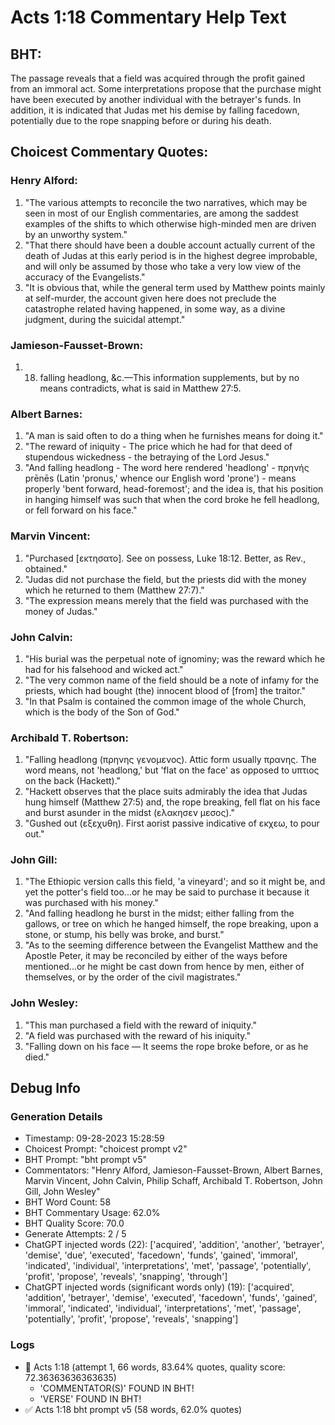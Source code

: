 # Acts 1:18 Commentary Help Text

## BHT:
The passage reveals that a field was acquired through the profit gained from an immoral act. Some interpretations propose that the purchase might have been executed by another individual with the betrayer's funds. In addition, it is indicated that Judas met his demise by falling facedown, potentially due to the rope snapping before or during his death.

## Choicest Commentary Quotes:
### Henry Alford:
1. "The various attempts to reconcile the two narratives, which may be seen in most of our English commentaries, are among the saddest examples of the shifts to which otherwise high-minded men are driven by an unworthy system."
2. "That there should have been a double account actually current of the death of Judas at this early period is in the highest degree improbable, and will only be assumed by those who take a very low view of the accuracy of the Evangelists."
3. "It is obvious that, while the general term used by Matthew points mainly at self-murder, the account given here does not preclude the catastrophe related having happened, in some way, as a divine judgment, during the suicidal attempt." 

### Jamieson-Fausset-Brown:
1. 18. falling headlong, &c.—This
	information supplements, but by no means contradicts, what is said in
	Matthew 27:5.

### Albert Barnes:
1. "A man is said often to do a thing when he furnishes means for doing it." 
2. "The reward of iniquity - The price which he had for that deed of stupendous wickedness - the betraying of the Lord Jesus."
3. "And falling headlong - The word here rendered 'headlong' - πρηνής prēnēs (Latin 'pronus,' whence our English word 'prone') - means properly 'bent forward, head-foremost'; and the idea is, that his position in hanging himself was such that when the cord broke he fell headlong, or fell forward on his face."

### Marvin Vincent:
1. "Purchased [εκτησατο]. See on possess, Luke 18:12. Better, as Rev., obtained."
2. "Judas did not purchase the field, but the priests did with the money which he returned to them (Matthew 27:7)."
3. "The expression means merely that the field was purchased with the money of Judas."

### John Calvin:
1. "His burial was the perpetual note of ignominy; was the reward which he had for his falsehood and wicked act."
2. "The very common name of the field should be a note of infamy for the priests, which had bought (the) innocent blood of [from] the traitor."
3. "In that Psalm is contained the common image of the whole Church, which is the body of the Son of God."

### Archibald T. Robertson:
1. "Falling headlong (πρηνης γενομενος). Attic form usually πρανης. The word means, not 'headlong,' but 'flat on the face' as opposed to υπτιος on the back (Hackett)."
2. "Hackett observes that the place suits admirably the idea that Judas hung himself (Matthew 27:5) and, the rope breaking, fell flat on his face and burst asunder in the midst (ελακησεν μεσος)."
3. "Gushed out (εξεχυθη). First aorist passive indicative of εκχεω, to pour out."

### John Gill:
1. "The Ethiopic version calls this field, 'a vineyard'; and so it might be, and yet the potter's field too...or he may be said to purchase it because it was purchased with his money."
2. "And falling headlong he burst in the midst; either falling from the gallows, or tree on which he hanged himself, the rope breaking, upon a stone, or stump, his belly was broke, and burst."
3. "As to the seeming difference between the Evangelist Matthew and the Apostle Peter, it may be reconciled by either of the ways before mentioned...or he might be cast down from hence by men, either of themselves, or by the order of the civil magistrates."

### John Wesley:
1. "This man purchased a field with the reward of iniquity." 
2. "A field was purchased with the reward of his iniquity."
3. "Falling down on his face — It seems the rope broke before, or as he died."


## Debug Info
### Generation Details
- Timestamp: 09-28-2023 15:28:59
- Choicest Prompt: "choicest prompt v2"
- BHT Prompt: "bht prompt v5"
- Commentators: "Henry Alford, Jamieson-Fausset-Brown, Albert Barnes, Marvin Vincent, John Calvin, Philip Schaff, Archibald T. Robertson, John Gill, John Wesley"
- BHT Word Count: 58
- BHT Commentary Usage: 62.0%
- BHT Quality Score: 70.0
- Generate Attempts: 2 / 5
- ChatGPT injected words (22):
	['acquired', 'addition', 'another', 'betrayer', 'demise', 'due', 'executed', 'facedown', 'funds', 'gained', 'immoral', 'indicated', 'individual', 'interpretations', 'met', 'passage', 'potentially', 'profit', 'propose', 'reveals', 'snapping', 'through']
- ChatGPT injected words (significant words only) (19):
	['acquired', 'addition', 'betrayer', 'demise', 'executed', 'facedown', 'funds', 'gained', 'immoral', 'indicated', 'individual', 'interpretations', 'met', 'passage', 'potentially', 'profit', 'propose', 'reveals', 'snapping']

### Logs
- 🔄 Acts 1:18 (attempt 1, 66 words, 83.64% quotes, quality score: 72.36363636363635) 
	- 'COMMENTATOR(S)' FOUND IN BHT! 
	- 'VERSE' FOUND IN BHT!
- ✅ Acts 1:18 bht prompt v5 (58 words, 62.0% quotes)